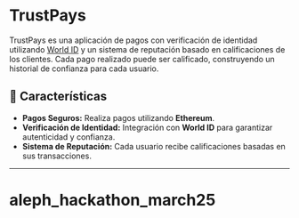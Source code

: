 # TrustPays

TrustPays es una aplicación de pagos con verificación de identidad utilizando [World ID](https://id.worldcoin.org/) y un sistema de reputación basado en calificaciones de los clientes. Cada pago realizado puede ser calificado, construyendo un historial de confianza para cada usuario.

## 🚀 Características

- **Pagos Seguros:** Realiza pagos utilizando **Ethereum**.
- **Verificación de Identidad:** Integración con **World ID** para garantizar autenticidad y confianza.
- **Sistema de Reputación:** Cada usuario recibe calificaciones basadas en sus transacciones.


---


# aleph_hackathon_march25
